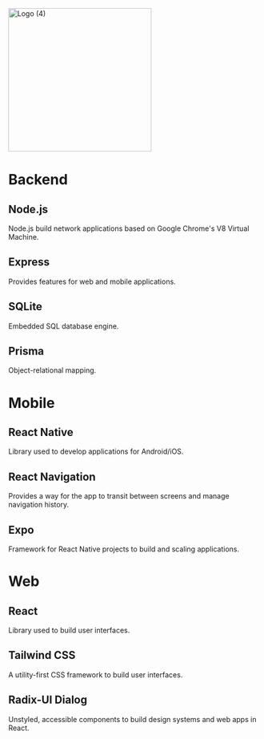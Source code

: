 <img width="286" alt="Logo (4)" src="https://user-images.githubusercontent.com/68649783/190530994-347c92d3-5e05-4dc8-8fbc-6d7c0732ebb1.png">


# Backend

## Node.js

Node.js build network applications based on Google Chrome's V8 Virtual Machine.

## Express

Provides features for web and mobile applications.

## SQLite

Embedded SQL database engine.

## Prisma

Object-relational mapping.

# Mobile

## React Native

Library used to develop applications for Android/iOS.

## React Navigation

Provides a way for the app to transit between screens and manage navigation history.

## Expo

Framework for React Native projects to build and scaling applications.

# Web

## React

Library used to build user interfaces.

## Tailwind CSS

A utility-first CSS framework to build user interfaces.

## Radix-UI Dialog

Unstyled, accessible components to build design systems and web apps in React.
